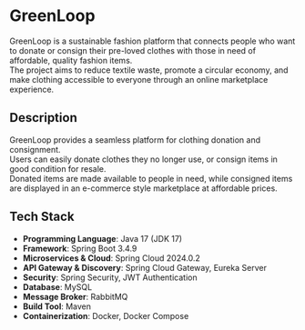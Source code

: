 
# GreenLoop
GreenLoop is a sustainable fashion platform that connects people who want to donate or consign their pre-loved clothes with those in need of affordable, quality fashion items.  
The project aims to reduce textile waste, promote a circular economy, and make clothing accessible to everyone through an online marketplace experience.  
## Description
GreenLoop provides a seamless platform for clothing donation and consignment.  
Users can easily donate clothes they no longer use, or consign items in good condition for resale.  
Donated items are made available to people in need, while consigned items are displayed in an e-commerce style marketplace at affordable prices. 
## Tech Stack
- **Programming Language**: Java 17 (JDK 17)  
- **Framework**: Spring Boot 3.4.9
- **Microservices & Cloud**: Spring Cloud 2024.0.2  
- **API Gateway & Discovery**: Spring Cloud Gateway, Eureka Server  
- **Security**: Spring Security, JWT Authentication  
- **Database**: MySQL  
- **Message Broker**: RabbitMQ 
- **Build Tool**: Maven  
- **Containerization**: Docker, Docker Compose  

